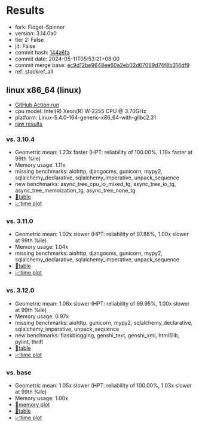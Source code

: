 # Results

- fork: Fidget-Spinner
- version: 3.14.0a0
- tier 2: False
- jit: False
- commit hash: [144a6fa](https://github.com/Fidget%2dSpinner/cpython/commit/144a6fa)
- commit date: 2024-05-11T05:53:21+08:00
- commit merge base: [ec9d12be9648ee60a2eb02d67069d74f8b314df9](https://github.com/Fidget%2dSpinner/cpython/commit/ec9d12be9648ee60a2eb02d67069d74f8b314df9)
- ref: stackref_all

## linux x86_64 (linux)

- [GitHub Action run](https://github.com/faster-cpython/benchmarking/actions/runs/9037471968)
- cpu model: Intel(R) Xeon(R) W-2255 CPU @ 3.70GHz
- platform: Linux-5.4.0-164-generic-x86_64-with-glibc2.31
- [raw results](bm-20240511-linux-x86_64-Fidget%252dSpinner-stackref_all-3.14.0a0-144a6fa.json)

### vs. 3.10.4

- Geometric mean: 1.23x faster (HPT: reliability of 100.00%, 1.19x faster at 99th %ile)
- Memory usage: 1.11x
- missing benchmarks: aiohttp, djangocms, gunicorn, mypy2, sqlalchemy_declarative, sqlalchemy_imperative, unpack_sequence
- new benchmarks: async_tree_cpu_io_mixed_tg, async_tree_io_tg, async_tree_memoization_tg, async_tree_none_tg
- [📄table](bm-20240511-linux-x86_64-Fidget%252dSpinner-stackref_all-3.14.0a0-144a6fa-vs-3.10.4.md)
- [📈time plot](bm-20240511-linux-x86_64-Fidget%252dSpinner-stackref_all-3.14.0a0-144a6fa-vs-3.10.4.png)

### vs. 3.11.0

- Geometric mean: 1.02x slower (HPT: reliability of 97.86%, 1.00x slower at 99th %ile)
- Memory usage: 1.04x
- missing benchmarks: aiohttp, djangocms, gunicorn, mypy2, sqlalchemy_declarative, sqlalchemy_imperative, unpack_sequence
- [📄table](bm-20240511-linux-x86_64-Fidget%252dSpinner-stackref_all-3.14.0a0-144a6fa-vs-3.11.0.md)
- [📈time plot](bm-20240511-linux-x86_64-Fidget%252dSpinner-stackref_all-3.14.0a0-144a6fa-vs-3.11.0.png)

### vs. 3.12.0

- Geometric mean: 1.06x slower (HPT: reliability of 99.95%, 1.00x slower at 99th %ile)
- Memory usage: 0.97x
- missing benchmarks: aiohttp, gunicorn, mypy2, sqlalchemy_declarative, sqlalchemy_imperative, unpack_sequence
- new benchmarks: flaskblogging, genshi_text, genshi_xml, html5lib, pylint, thrift
- [📄table](bm-20240511-linux-x86_64-Fidget%252dSpinner-stackref_all-3.14.0a0-144a6fa-vs-3.12.0.md)
- [📈time plot](bm-20240511-linux-x86_64-Fidget%252dSpinner-stackref_all-3.14.0a0-144a6fa-vs-3.12.0.png)

### vs. base

- Geometric mean: 1.05x slower (HPT: reliability of 100.00%, 1.03x slower at 99th %ile)
- Memory usage: 1.00x
- [🧠memory plot](bm-20240511-linux-x86_64-Fidget%252dSpinner-stackref_all-3.14.0a0-144a6fa-vs-base-mem.png)
- [📄table](bm-20240511-linux-x86_64-Fidget%252dSpinner-stackref_all-3.14.0a0-144a6fa-vs-base.md)
- [📈time plot](bm-20240511-linux-x86_64-Fidget%252dSpinner-stackref_all-3.14.0a0-144a6fa-vs-base.png)

